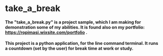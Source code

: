 # take_a_break
#### The "take_a_break.py" is a project sample, which I am making for demonstration some of my abilities. It is found also on my portfolio: https://ropimasi.wixsite.com/portfolio .  
#### This project is a python application, for the line command terminal. It runs a countdown (set by the user) for break time at work or study.
